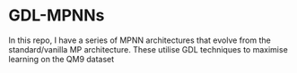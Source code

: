 # GDL-MPNNs
In this repo, I have a series of MPNN architectures that evolve from the standard/vanilla MP architecture. These utilise GDL techniques to maximise learning on the QM9 dataset 
